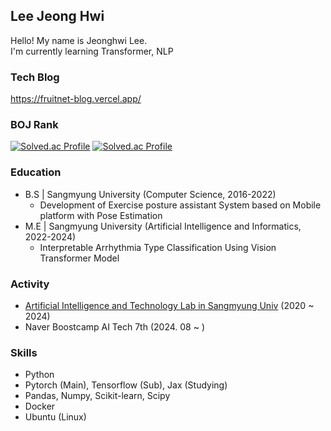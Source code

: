## Lee Jeong Hwi

Hello! My name is Jeonghwi Lee.  
I'm currently learning Transformer, NLP  

### Tech Blog
https://fruitnet-blog.vercel.app/

### BOJ Rank
[![Solved.ac Profile](http://mazassumnida.wtf/api/v2/generate_badge?boj=sowew54)](https://solved.ac/sowew54/)
[![Solved.ac Profile](http://mazassumnida.wtf/api/v2/generate_badge?boj=Leepic)](https://solved.ac/Leepic/)

### Education
- B.S | Sangmyung University (Computer Science, 2016-2022)
  - Development of Exercise posture assistant System based on Mobile platform with Pose Estimation
- M.E | Sangmyung University (Artificial Intelligence and Informatics, 2022-2024)
  - Interpretable Arrhythmia Type Classification Using Vision Transformer Model

### Activity
 - [Artificial Intelligence and Technology Lab in Sangmyung Univ](https://ai.smu.ac.kr) (2020 ~ 2024)
 - Naver Boostcamp AI Tech 7th (2024. 08 ~ )

### Skills
* Python
* Pytorch (Main), Tensorflow (Sub), Jax (Studying)
* Pandas, Numpy, Scikit-learn, Scipy
* Docker
* Ubuntu (Linux)

<!--
**LeeJeongHwi/LeeJeongHwi** is a ✨ _special_ ✨ repository because its `README.md` (this file) appears on your GitHub profile.

Here are some ideas to get you started:

- 🔭 I’m currently working on ...
- 🌱 I’m currently learning ...
- 👯 I’m looking to collaborate on ...
- 🤔 I’m looking for help with ...
- 💬 Ask me about ...
- 📫 How to reach me: ...
- 😄 Pronouns: ...
- ⚡ Fun fact: ...
-->
